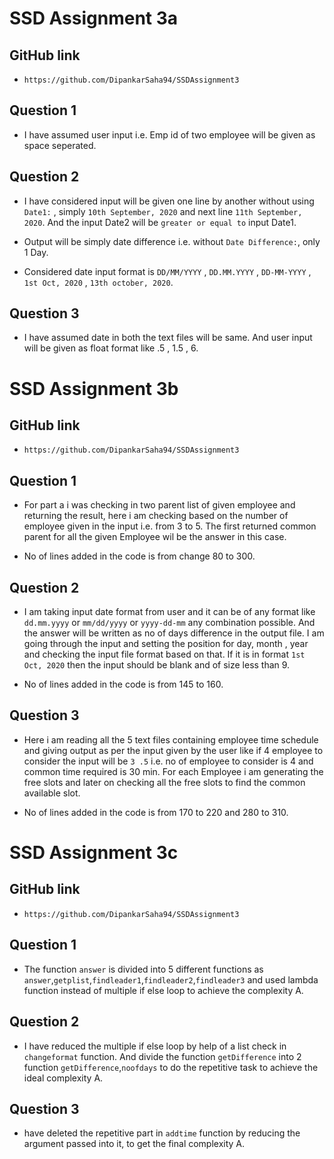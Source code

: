 # SSD Assignment 3a

## GitHub link
* `https://github.com/DipankarSaha94/SSDAssignment3`

## Question 1

* I have assumed user input i.e. Emp id of two employee will be given as space seperated.

## Question 2

* I have considered input will be given one line by another without using `Date1:` , simply `10th September, 2020` and next line `11th September, 2020`. And the input Date2 will be `greater or equal to` input Date1.

* Output will be simply date difference i.e. without `Date Difference:`, only 1 Day.

* Considered date input format is `DD/MM/YYYY` , `DD.MM.YYYY` , `DD-MM-YYYY` , `1st Oct, 2020` , `13th october, 2020`.

## Question 3

* I have assumed date in both the text files will be same. And user input will be given as float format like .5 , 1.5 , 6.

# SSD Assignment 3b

## GitHub link
* `https://github.com/DipankarSaha94/SSDAssignment3`

## Question 1

* For part a i was checking in two parent list of given employee and returning the result, here i am checking based on the number of employee given in the input i.e. from 3 to 5. The first returned common parent for all the given Employee wil be the answer in this case.

* No of lines added in the code is from change 80 to 300.

## Question 2

* I am taking input date format from user and it can be of any format like `dd.mm.yyyy` or `mm/dd/yyyy` or `yyyy-dd-mm` any combination possible. And the answer will be written as no of days difference in the output file. I am going through the input and setting the position for day, month , year and checking the input file format based on that. If it is in format `1st Oct, 2020` then the input should be blank and of size less than 9.

* No of lines added in the code is from 145 to 160.

## Question 3

* Here i am reading all the 5 text files containing employee time schedule and giving output as per the input given by the user like if 4 employee to consider the input will be `3 .5` i.e. no of employee to consider is 4 and common time required is 30 min. For each Employee i am generating the free slots and later on checking all the free slots to find the common available slot.

* No of lines added in the code is from 170 to 220 and 280 to 310. 

# SSD Assignment 3c

## GitHub link
* `https://github.com/DipankarSaha94/SSDAssignment3`

## Question 1

* The function `answer` is divided into 5 different functions as `answer`,`getplist`,`findleader1`,`findleader2`,`findleader3` and used lambda function instead of multiple if else loop to achieve the complexity A.

## Question 2

* I have reduced the multiple if else loop by help of a list check in `changeformat` function. And divide the function `getDifference` into 2 function `getDifference`,`noofdays` to do the repetitive task to achieve the ideal complexity A.

## Question 3

* have deleted the repetitive part in `addtime` function by reducing the argument passed into it, to get the final complexity A. 
